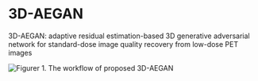 # 3D-AEGAN
3D-AEGAN: adaptive residual estimation-based 3D generative adversarial network for standard-dose image quality recovery from low-dose PET images

![Figurer 1. The workflow of proposed 3D-AEGAN](/home/mingjian/Pictures/framework.png)
